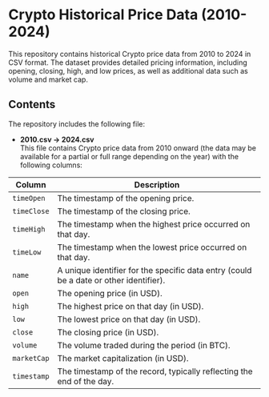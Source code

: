 # Crypto Historical Price Data (2010-2024)

This repository contains historical Crypto price data from 2010 to 2024 in CSV format. The dataset provides detailed pricing information, including opening, closing, high, and low prices, as well as additional data such as volume and market cap.

## Contents

The repository includes the following file:

- **2010.csv -> 2024.csv**  
  This file contains Crypto price data from 2010 onward (the data may be available for a partial or full range depending on the year) with the following columns:

| Column      | Description |
|-------------|-------------|
| `timeOpen`  | The timestamp of the opening price. |
| `timeClose` | The timestamp of the closing price. |
| `timeHigh`  | The timestamp when the highest price occurred on that day. |
| `timeLow`   | The timestamp when the lowest price occurred on that day. |
| `name`      | A unique identifier for the specific data entry (could be a date or other identifier). |
| `open`      | The opening price (in USD). |
| `high`      | The highest price on that day (in USD). |
| `low`       | The lowest price on that day (in USD). |
| `close`     | The closing price (in USD). |
| `volume`    | The volume traded during the period (in BTC). |
| `marketCap` | The market capitalization (in USD). |
| `timestamp` | The timestamp of the record, typically reflecting the end of the day. |
